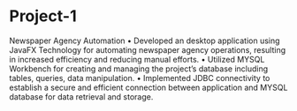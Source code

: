 # Project-1

Newspaper Agency Automation 
• Developed an desktop application using JavaFX Technology for automating newspaper 
agency operations, resulting in increased efficiency and reducing manual efforts. 
• Utilized MYSQL Workbench for creating and managing the project’s database including 
tables, queries, data manipulation. 
• Implemented JDBC connectivity to establish a secure and efficient connection between 
application and MYSQL database for data retrieval and storage. 

